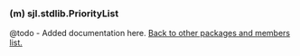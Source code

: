 ### (m) sjl.stdlib.PriorityList
@todo - Added documentation here.
[Back to other packages and members list.](#other-packages-and-members)
